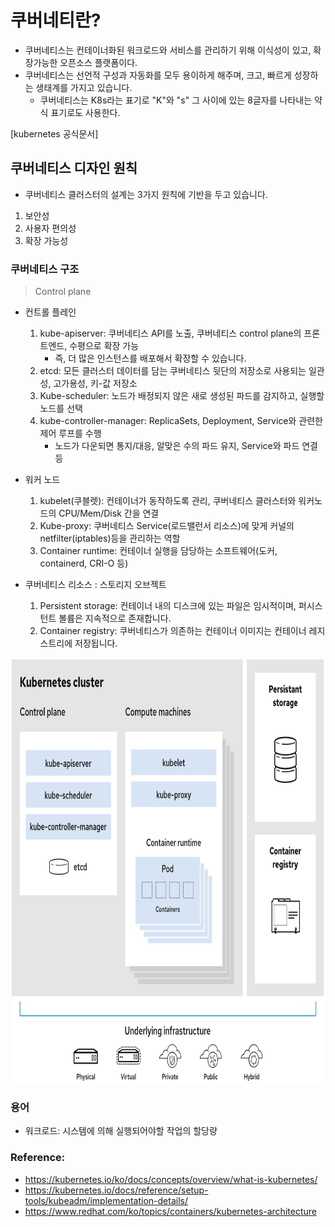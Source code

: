 # 쿠버네티란? 
- 쿠버네티스는 컨테이너화된 워크로드와 서비스를 관리하기 위해 이식성이 있고, 확장가능한 오픈소스 플랫폼이다. 
- 쿠버네티스는 선언적 구성과 자동화를 모두 용이하게 해주며, 크고, 빠르게 성장하는 생태계를 가지고 있습니다.
  - 쿠버네티스는 K8s라는 표기로 "K"와 "s" 그 사이에 있는 8글자를 나타내는 약식 표기로도 사용한다.

[kubernetes 공식문서]

## 쿠버네티스 디자인 원칙
- 쿠버네티스 클러스터의 설계는 3가지 원칙에 기반을 두고 있습니다.
1. 보안성
2. 사용자 편의성
3. 확장 가능성


### 쿠버네티스 구조
> Control plane

- 컨트롤 플레인
    1. kube-apiserver: 쿠버네티스 API를 노출, 쿠버네티스 control plane의 프론트엔드, 수평으로 확장 가능
       - 즉, 더 많은 인스턴스를 배포해서 확장할 수 있습니다.
    2. etcd: 모든 클러스터 데이터를 담는 쿠버네티스 뒷단의 저장소로 사용되는 일관성, 고가용성, 키-값 저장소
    3. Kube-scheduler: 노드가 배정되지 않은 새로 생성된 파드를 감지하고, 실행할 노드를 선택
    4. kube-controller-manager: ReplicaSets, Deployment, Service와 관련한 제어 루프를 수행
       - 노드가 다운되면 통지/대응, 알맞은 수의 파드 유지, Service와 파드 연결 등
    

- 워커 노드
    1. kubelet(쿠블렛): 컨테이너가 동작하도록 관리, 쿠버네티스 클러스터와 워커노드의 CPU/Mem/Disk 간을 연결
    2. Kube-proxy: 쿠버네티스 Service(로드밸런서 리소스)에 맞게 커널의 netfilter(iptables)등을 관리하는 역할
    3. Container runtime: 컨테이너 실행을 담당하는 소프트웨어(도커, containerd, CRI-O 등)


- 쿠버네티스 리소스 : 스토리지 오브젝트
    1. Persistent storage: 컨테이너 내의 디스크에 있는 파일은 임시적이며, 퍼시스턴트 볼륨은 지속적으로 존재합니다.
    2. Container registry: 쿠버네티스가 의존하는 컨테이너 이미지는 컨테이너 레지스트리에 저장됩니다.


<img src="https://github.com/Virusuki/Kubernetes/blob/main/k8s-develop/Kubernetes%20Architecture/files/img/kubernetes-architecture.PNG" width="850px" height="680px" title="px(픽셀) 크기 설정" alt="Kubernetes Structure"></img><br/>

### 용어
- 워크로드: 시스템에 의해 실행되어야할 작업의 할당량 

### Reference:
- https://kubernetes.io/ko/docs/concepts/overview/what-is-kubernetes/
- https://kubernetes.io/docs/reference/setup-tools/kubeadm/implementation-details/
- https://www.redhat.com/ko/topics/containers/kubernetes-architecture
